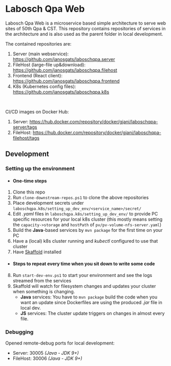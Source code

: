 # Labosch Qpa Web
Labosch Qpa Web is a microservice based simple architecture to serve web sites of 50th Qpa & CST. 
This repository contains repositories of services in the architecture and is also used as the parent folder in local development. 

The contained repositories are:
1. Server (main webservice): https://github.com/janosgats/laboschqpa.server
2. FileHost (large-file up&download): https://github.com/janosgats/laboschqpa.filehost
3. Frontend (React client): https://github.com/janosgats/laboschqpa.frontend
4. K8s (Kubernetes config files): https://github.com/janosgats/laboschqpa.k8s

<br>

CI/CD images on Docker Hub:
1. Server: https://hub.docker.com/repository/docker/gjani/laboschqpa-server/tags
2. FileHost: https://hub.docker.com/repository/docker/gjani/laboschqpa-filehost/tags

## Development

### Setting up the environment
* #### One-time steps
1. Clone this repo
2. Run `clone-downstream-repos.ps1` to clone the above repositories
3. Place development secrets under `laboschqpa.k8s/setting_up_dev_env/<service_name>/secret/`
4. Edit *.yaml* files in `laboschqpa.k8s/setting_up_dev_env/` to provide PC specific resources for your local k8s cluster (this mostly means setting the `capacity->storage` and `hostPath` of `pv/pv-volume-nfs-server.yaml`)
5. Build the **Java**-based services by `mvn package` for the first time on your PC
6. Have a (local) k8s cluster running and *kubectl* configured to use that cluster
7. Have [Skaffold](https://skaffold.dev/) installed
* #### Steps to repeat every time when you sit down to write some code 
8. Run `start-dev-env.ps1` to start your environment and see the logs streamed from the services
9. Skaffold will watch for filesystem changes and updates your cluster when something is changing.
      * **Java** services: You have to `mvn package` build the code when you want an update since Dockerfiles are using the produced *.jar* file in local dev.
      * **JS** services: The cluster update triggers on changes in almost every file.


### Debugging
Opened remote-debug ports for local development:
* Server: 30005 *(Java - JDK 9+)*
* FileHost: 30006 *(Java - JDK 9+)*
